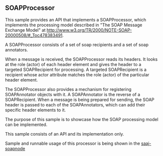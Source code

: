 SOAPProcessor
-----------

This sample provides an API that implements a SOAPProcessor, which implements 
the processing model described in "The SOAP Message Exchange Model" at 
http://www.w3.org/TR/2000/NOTE-SOAP-20000508/#_Toc478383491.

A SOAPProcessor consists of a set of soap recipients and a set of soap 
annotators. 

When a message is received, the SOAPProcessor reads its headers. It looks 
at the role (actor) of each header element and gives the header to a targeted 
SOAPRecipient for processing. A targeted SOAPRecipient is a recipient whose 
actor attribute matches the role (actor) of the particular header element.

The SOAPProcessor also provides a mechanism for registering SOAPAnnotator 
objects with it. A SOAPAnnotator is the reverse of a SOAPRecipient. When a
message is being prepared for sending, the SOAP header is passed to each of the 
SOAPAnnotators, which can add their specific header elements to it. 

The purpose of this sample is to showcase how the SOAP processing model can be 
implemented.

This sample consists of an API and its implementation only.

Sample and runnable usage of this processor is being shown in the [saaj-soapnode](../saaj-soapnode/README.md)


